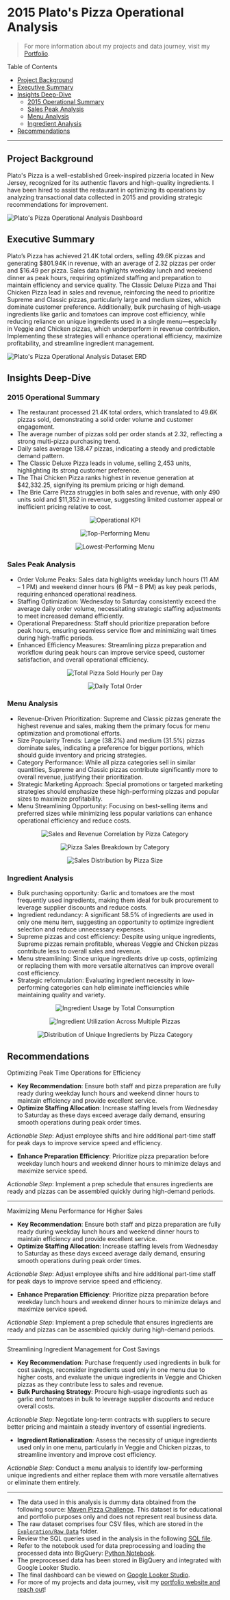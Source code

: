 # 2015 Plato's Pizza Operational Analysis

> For more information about my projects and data journey, visit my [Portfolio](https://google.com/).

Table of Contents

- [Project Background](#project-background)
- [Executive Summary](#executive-summary)
- [Insights Deep-Dive](#insights-deep-dive)
    - [2015 Operational Summary](#2015-operational-summary)
    - [Sales Peak Analysis](#sales-peak-analysis)
    - [Menu Analysis](#menu-analysis)
    - [Ingredient Analysis](#ingredient-analysis)
- [Recommendations](#recommendations)

***

## Project Background

Plato's Pizza is a well-established Greek-inspired pizzeria located in New Jersey, recognized for its authentic flavors and high-quality ingredients. I have been hired to assist the restaurant in optimizing its operations by analyzing transactional data collected in 2015 and providing strategic recommendations for improvement.

![Plato's Pizza Operational Analysis Dashboard](Data/visualizations/Dashboard.png)

## Executive Summary

Plato’s Pizza has achieved 21.4K total orders, selling 49.6K pizzas and generating $801.94K in revenue, with an average of 2.32 pizzas per order and $16.49 per pizza. Sales data highlights weekday lunch and weekend dinner as peak hours, requiring optimized staffing and preparation to maintain efficiency and service quality. The Classic Deluxe Pizza and Thai Chicken Pizza lead in sales and revenue, reinforcing the need to prioritize Supreme and Classic pizzas, particularly large and medium sizes, which dominate customer preference. Additionally, bulk purchasing of high-usage ingredients like garlic and tomatoes can improve cost efficiency, while reducing reliance on unique ingredients used in a single menu—especially in Veggie and Chicken pizzas, which underperform in revenue contribution. Implementing these strategies will enhance operational efficiency, maximize profitability, and streamline ingredient management.

![Plato's Pizza Operational Analysis Dataset ERD](Data/visualizations/Plato_Pizza_ERD.png)

## Insights Deep-Dive

### 2015 Operational Summary

- The restaurant processed 21.4K total orders, which translated to 49.6K pizzas sold, demonstrating a solid order volume and customer engagement.
- The average number of pizzas sold per order stands at 2.32, reflecting a strong multi-pizza purchasing trend.
- Daily sales average 138.47 pizzas, indicating a steady and predictable demand pattern.
- The Classic Deluxe Pizza leads in volume, selling 2,453 units, highlighting its strong customer preference.
- The Thai Chicken Pizza ranks highest in revenue generation at $42,332.25, signifying its premium pricing or high demand.
- The Brie Carre Pizza struggles in both sales and revenue, with only 490 units sold and $11,352 in revenue, suggesting limited customer appeal or inefficient pricing relative to cost.

<p align="center">
  <img src="Data/visualizations/Operational_KPI.png" alt="Operational KPI">
</p>
<p align="center">
  <img src="Data/visualizations/Top_Performing_Menu.png" alt="Top-Performing Menu">
</p>

<p align="center">
  <img src="Data/visualizations/Lowest_Performing_Menu.png" alt="Lowest-Performing Menu">
</p>

### Sales Peak Analysis

- Order Volume Peaks: Sales data highlights weekday lunch hours (11 AM – 1 PM) and weekend dinner hours (6 PM – 8 PM) as key peak periods, requiring enhanced operational readiness.
- Staffing Optimization: Wednesday to Saturday consistently exceed the average daily order volume, necessitating strategic staffing adjustments to meet increased demand efficiently.
- Operational Preparedness: Staff should prioritize preparation before peak hours, ensuring seamless service flow and minimizing wait times during high-traffic periods.
- Enhanced Efficiency Measures: Streamlining pizza preparation and workflow during peak hours can improve service speed, customer satisfaction, and overall operational efficiency.

<p align="center">
  <img src="Data/visualizations/Total_Pizza_Sold_Hourly_per_Day.png" alt="Total Pizza Sold Hourly per Day">
</p>

<p align="center">
  <img src="Data/visualizations/Daily_Total_Order.png" alt="Daily Total Order">
</p>


### Menu Analysis

- Revenue-Driven Prioritization: Supreme and Classic pizzas generate the highest revenue and sales, making them the primary focus for menu optimization and promotional efforts.
- Size Popularity Trends: Large (38.2%) and medium (31.5%) pizzas dominate sales, indicating a preference for bigger portions, which should guide inventory and pricing strategies.
- Category Performance: While all pizza categories sell in similar quantities, Supreme and Classic pizzas contribute significantly more to overall revenue, justifying their prioritization.
- Strategic Marketing Approach: Special promotions or targeted marketing strategies should emphasize these high-performing pizzas and popular sizes to maximize profitability.
- Menu Streamlining Opportunity: Focusing on best-selling items and preferred sizes while minimizing less popular variations can enhance operational efficiency and reduce costs.

<p align="center">
  <img src="Data/visualizations/Sales_and_Revenue_Correlation_by_Pizza_Category.png" alt="Sales and Revenue Correlation by Pizza Category">
</p>

<p align="center">
  <img src="Data/visualizations/Pizza_Sales_Breakdown_by_Category.png" alt="Pizza Sales Breakdown by Category">
</p>

<p align="center">
  <img src="Data/visualizations/Sales_Distribution_by_Pizza_Size.png" alt="Sales Distribution by Pizza Size">
</p>


### Ingredient Analysis

- Bulk purchasing opportunity: Garlic and tomatoes are the most frequently used ingredients, making them ideal for bulk procurement to leverage supplier discounts and reduce costs.
- Ingredient redundancy: A significant 58.5% of ingredients are used in only one menu item, suggesting an opportunity to optimize ingredient selection and reduce unnecessary expenses.
- Supreme pizzas and cost efficiency: Despite using unique ingredients, Supreme pizzas remain profitable, whereas Veggie and Chicken pizzas contribute less to overall sales and revenue.
- Menu streamlining: Since unique ingredients drive up costs, optimizing or replacing them with more versatile alternatives can improve overall cost efficiency.
- Strategic reformulation: Evaluating ingredient necessity in low-performing categories can help eliminate inefficiencies while maintaining quality and variety.

<p align="center">
  <img src="Data/visualizations/Ingredient_Usage_by_Total_Consumption.png" alt="Ingredient Usage by Total Consumption">
</p>

<p align="center">
  <img src="Data/visualizations/Ingredient_Utilization_Across_Multiple_Pizzas.png" alt="Ingredient Utilization Across Multiple Pizzas">
</p>

<p align="center">
  <img src="Data/visualizations/Distribution_of_Unique_Ingredients_by_Pizza_Category.png" alt="Distribution of Unique Ingredients by Pizza Category">
</p>

## Recommendations

Optimizing Peak Time Operations for Efficiency

- **Key Recommendation**: Ensure both staff and pizza preparation are fully ready during weekday lunch hours and weekend dinner hours to maintain efficiency and provide excellent service.
- **Optimize Staffing Allocation**: Increase staffing levels from Wednesday to Saturday as these days exceed average daily demand, ensuring smooth operations during peak order times.

*Actionable Step*: Adjust employee shifts and hire additional part-time staff for peak days to improve service speed and efficiency.
- **Enhance Preparation Efficiency**: Prioritize pizza preparation before weekday lunch hours and weekend dinner hours to minimize delays and maximize service speed.

*Actionable Step*: Implement a prep schedule that ensures ingredients are ready and pizzas can be assembled quickly during high-demand periods.

***

Maximizing Menu Performance for Higher Sales

- **Key Recommendation**: Ensure both staff and pizza preparation are fully ready during weekday lunch hours and weekend dinner hours to maintain efficiency and provide excellent service.
- **Optimize Staffing Allocation**: Increase staffing levels from Wednesday to Saturday as these days exceed average daily demand, ensuring smooth operations during peak order times.

*Actionable Step*: Adjust employee shifts and hire additional part-time staff for peak days to improve service speed and efficiency.
- **Enhance Preparation Efficiency**: Prioritize pizza preparation before weekday lunch hours and weekend dinner hours to minimize delays and maximize service speed.

*Actionable Step*: Implement a prep schedule that ensures ingredients are ready and pizzas can be assembled quickly during high-demand periods.

***

Streamlining Ingredient Management for Cost Savings

- **Key Recommendation**: Purchase frequently used ingredients in bulk for cost savings, reconsider ingredients used only in one menu due to higher costs, and evaluate the unique ingredients in Veggie and Chicken pizzas as they contribute less to sales and revenue.
- **Bulk Purchasing Strategy**: Procure high-usage ingredients such as garlic and tomatoes in bulk to leverage supplier discounts and reduce overall costs.

*Actionable Step*: Negotiate long-term contracts with suppliers to secure better pricing and maintain a steady inventory of essential ingredients.
- **Ingredient Rationalization**: Assess the necessity of unique ingredients used only in one menu, particularly in Veggie and Chicken pizzas, to streamline inventory and improve cost efficiency.

*Actionable Step*: Conduct a menu analysis to identify low-performing unique ingredients and either replace them with more versatile alternatives or eliminate them entirely.

***

- The data used in this analysis is dummy data obtained from the following source:  [Maven Pizza Challenge](https://www.mavenanalytics.io/blog/maven-pizza-challenge). This dataset is for educational and portfolio purposes only and does not represent real business data.
- The raw dataset comprises four CSV files, which are stored in the [`Exploration/Raw Data`](https://github.com/stephanusdario1975/Data_Portfolio/tree/main/Plato's%20Pizza/Exploration/Raw%20Data) folder.
- Review the SQL queries used in the analysis in the following [SQL file](Exploration/pizza_exploration.sql).
- Refer to the notebook used for data preprocessing and loading the processed data into BigQuery: [Python Notebook](Exploration/pizza_preprocessing.ipynb).
- The preprocessed data has been stored in BigQuery and integrated with Google Looker Studio.
- The final dashboard can be viewed on [Google Looker Studio](https://lookerstudio.google.com/s/qaxswI7Jqfw).
- For more of my projects and data journey, visit my [portfolio website and reach out](https://ruizdelcarmen.me/)!
